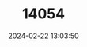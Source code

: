 ---
title: "14054"
category: "Mycteroperca rubra"
draft: false
date: 2024-02-22 13:03:50
languages:
  English: ["Comb Grouper", "Rockfish", "Mottled Grouper"]
  Spanish; Castilian: ["Abade", "Cuna Negra", "Gitano", "Mero", "Merou Royal", "Merou Royale"]
  French: ["Badeche Peigne", "Badèeche rouge"]
  Portuguese: ["Badejo"]
---